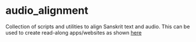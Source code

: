 # audio_alignment

Collection of scripts and utilities to align Sanskrit text and audio. This can be used to create read-along apps/websites as shown [here](https://avinashvarna.github.io/rAmAyaNa-paThanam/)